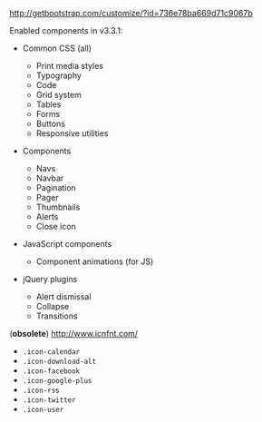 http://getbootstrap.com/customize/?id=736e78ba669d71c9067b


Enabled components in v3.3.1:


* Common CSS (all)
  * Print media styles
  * Typography
  * Code
  * Grid system
  * Tables
  * Forms
  * Buttons
  * Responsive utilities

* Components
  * Navs
  * Navbar
  * Pagination
  * Pager
  * Thumbnails
  * Alerts
  * Close icon

* JavaScript components
  * Component animations (for JS)

* jQuery plugins
  * Alert dismissal
  * Collapse
  * Transitions


(**obsolete**) http://www.icnfnt.com/

* `.icon-calendar`
* `.icon-download-alt`
* `.icon-facebook`
* `.icon-google-plus`
* `.icon-rss`
* `.icon-twitter`
* `.icon-user`
